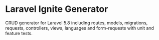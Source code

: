 # Laravel Ignite Generator
CRUD generator for Laravel 5.8 including routes, models, migrations, requests, controllers, views, languages and form-requests with unit and feature tests.
